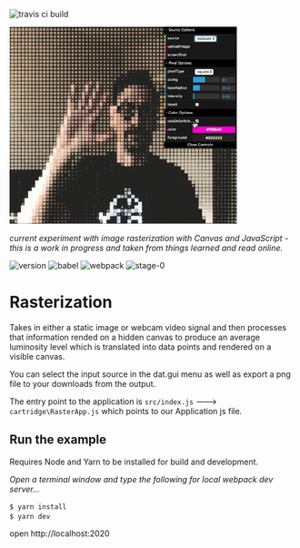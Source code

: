![travis ci build](https://travis-ci.org/pjkarlik/Rasterization.svg?branch=master&style=flat-square)


<img src="splash.gif" alt="drawing" width="400px"/>

*current experiment with image rasterization with Canvas and JavaScript - this is a work in progress and taken from things learned and read online.*

![version](https://img.shields.io/badge/version-0.1.1-green.svg?style=flat-square)
![babel](https://img.shields.io/badge/babel--core-6.26.0-green.svg?style=flat-square)
![webpack](https://img.shields.io/badge/webpack-3.6.0-51b1c5.svg?style=flat-square)
![stage-0](https://img.shields.io/badge/ECMAScript-6-c55197.svg?style=flat-square)

# Rasterization

  Takes in either a static image or webcam video signal and then processes that information rended on a hidden canvas to produce an average luminosity level which is translated into data points and rendered on a visible canvas.

  You can select the input source in the dat.gui menu as well as export a png file to your downloads from the output.

  The entry point to the application is 
  ```src/index.js``` ---> ```cartridge\RasterApp.js``` which points to our Application js file. 

## Run the example
  Requires Node and Yarn to be installed for build and development.

  *Open a terminal window and type the following for local webpack dev server...*
  ```bash
  $ yarn install
  $ yarn dev
  ```
  open http://localhost:2020
